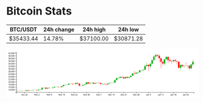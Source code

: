 # Bitcoin Stats

BTC/USDT|24h change|24h high|24h low|
|---|---|---|---|
|$35433.44|14.78%|$37100.00|$30871.28|

<img src="./chart.svg">

